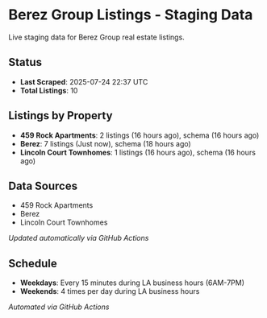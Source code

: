 # Berez Group Listings - Staging Data

Live staging data for Berez Group real estate listings.

## Status

- **Last Scraped**: 2025-07-24 22:37 UTC
- **Total Listings**: 10

## Listings by Property

- **459 Rock Apartments**: 2 listings (16 hours ago), schema (16 hours ago)
- **Berez**: 7 listings (Just now), schema (18 hours ago)
- **Lincoln Court Townhomes**: 1 listings (16 hours ago), schema (16 hours ago)

## Data Sources

- 459 Rock Apartments
- Berez
- Lincoln Court Townhomes

*Updated automatically via GitHub Actions*

## Schedule

- **Weekdays**: Every 15 minutes during LA business hours (6AM-7PM)
- **Weekends**: 4 times per day during LA business hours

*Automated via GitHub Actions*
